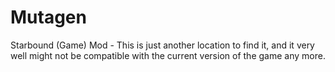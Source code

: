 # Mutagen
Starbound (Game) Mod - This is just another location to find it, and it very well might not be compatible with the current version of the game any more.
